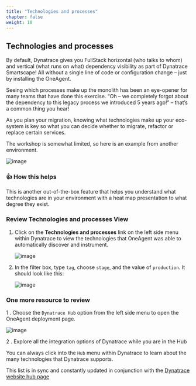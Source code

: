 ```yaml
---
title: "Technologies and processes"
chapter: false
weight: 10
---
```

## Technologies and processes

By default, Dynatrace gives you FullStack horizontal (who talks to whom) and vertical (what runs on what) dependency visibility as part of Dynatrace Smartscape! All without a single line of code or configuration change – just by installing the OneAgent.

Seeing which processes make up the monolith has been an eye-opener for many teams that have done this exercise. “Oh – we completely forgot about the dependency to this legacy process we introduced 5 years ago!” – that’s a common thing you hear!

As you plan your migration, knowing what technologies make up your eco-system is key so what you can decide whether to migrate, refactor or replace certain services.

The workshop is somewhat limited, so here is an example from another environment.

![image](/images/aws-lab1_lab1-technology-demo.png)

### 👍 How this helps

This is another out-of-the-box feature that helps you understand what technologies are in your environment with a heat map presentation to what degree they exist.

### Review Technologies and processes View

1. Click on the **Technologies and processes** link on the left side menu within Dynatrace to view the technologies that OneAgent was able to automatically discover and instrument.

    ![image](/images/aws-lab1_lab1-technology.png)

1. In the filter box, type `tag`, choose `stage`, and the value of `production`. It should look like this:

    ![image](/images/aws-lab1_lab1-technology-filter.png)

### One more resource to review 

1 . Choose the `Dynatrace Hub` option from the left side menu to open the OneAgent deployment page. 

![image](/images/aws-lab1_lab1-dynatrace-hub.png)

2 . Explore all the integration options of Dynatrace while you are in the Hub

You can always click into the `Hub` menu within Dynatrace to learn about the many technologies that Dynatrace supports.  

This list is in sync and constantly updated in conjunction with the <a href="https://www.dynatrace.com/hub" target="_blank">Dynatrace website hub page</a>

